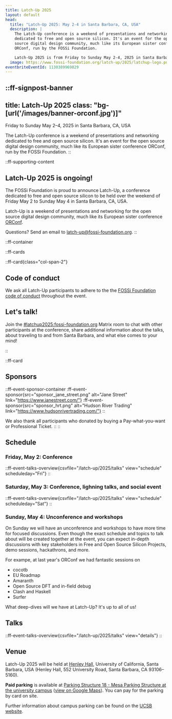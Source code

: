 ```yaml
---
title: Latch-Up 2025
layout: default
head:
  title: "Latch-Up 2025: May 2-4 in Santa Barbara, CA, USA"
  description: |
    The Latch-Up conference is a weekend of presentations and networking
    dedicated to free and open source silicon. It's an event for the open
    source digital design community, much like its European sister conference
    ORConf, run by the FOSSi Foundation.

    Latch-Up 2025 is from Friday to Sunday May 2-4, 2025 in Santa Barbara, CA.
  image: https://www.fossi-foundation.org/latch-up/2025/latchup-logo.png
eventbriteEventId: 1130389969829
---
```


::ff-signpost-banner
---
title: Latch-Up 2025
class: "bg-[url('/images/banner-orconf.jpg')]"
---

Friday to Sunday May 2&ndash;4, 2025 in Santa Barbara, CA, USA

The Latch-Up conference is a weekend of presentations and networking dedicated to free and open source silicon. It's an event for the open source digital design community, much like its European sister conference ORConf, run by the FOSSi Foundation.
::


::ff-supporting-content
## Latch-Up 2025 is ongoing!

The FOSSi Foundation is proud to announce Latch-Up, a conference dedicated to free and open source silicon to be held over the weekend of Friday May 2 to Sunday May 4 in Santa Barbara, CA, USA.

Latch-Up is a weekend of presentations and networking for the open source digital design community, much like its European sister conference [ORConf](https://orconf.org).

Questions? Send an email to [latch-up@fossi-foundation.org](mailto:latch-up@fossi-foundation.org?subject=Question).
::


::ff-container

::ff-cards

  ::ff-card{class="col-span-2"}

  ## Code of conduct

  We ask all Latch-Up participants to adhere to the the [FOSSi Foundation code of conduct](/code-of-conduct) throughout the event.

  ## Let's talk!

  Join the [#latchup2025:fossi-foundation.org](https://element.fossi-chat.org/#/room/#latchup2025:fossi-foundation.org) Matrix room to chat with other participants at the conference, share additional information about the talks, about traveling to and from Santa Barbara, and what else comes to your mind!

  ::

  ::ff-card

  ## Sponsors

  ::ff-event-sponsor-container
    :ff-event-sponsor{src="sponsor_jane_street.png" alt="Jane Street" link="https://www.janestreet.com/"}
    :ff-event-sponsor{src="sponsor_hrt.png" alt="Hudson River Trading" link="https://www.hudsonrivertrading.com/"}
  ::

  We also thank all participants who donated by buying a Pay-what-you-want or Professional Ticket.
  ::
::

## Schedule

### Friday, May 2: Conference

::ff-event-talks-overview{csvfile="/latch-up/2025/talks" view="schedule" scheduleday="Fri"}
::

### Saturday, May 3: Conference, lighning talks, and social event

::ff-event-talks-overview{csvfile="/latch-up/2025/talks" view="schedule" scheduleday="Sat"}
::

### Sunday, May 4: Unconference and workshops

On Sunday we will have an unconference and workshops to have more time for focused discussions.
Even though the exact schedule and topics to talk about will be created together at the event, you can expect in-depth discussions with key stakeholders in Free and Open Source Silicon Projects, demo sessions, hackathrons, and more.

For exampe, at last year's ORConf we had fantastic sessions on
* cocotb
* EU Roadmap
* Amaranth
* Open Source DFT and in-field debug
* Clash and Haskell
* Surfer

What deep-dives will we have at Latch-Up?
It's up to all of us!

## Talks

::ff-event-talks-overview{csvfile="/latch-up/2025/talks" view="details"}
::


## Venue

Latch-Up 2025 will be held at [Henley Hall](https://iee.ucsb.edu/henley-hall), University of California, Santa Barbara, USA (Henley Hall, 552 University Road, Santa Barbara, CA 93106–5160).

**Paid parking** is available at [Parking Structure 18 - Mesa Parking Structure at the university campus](https://www.map.ucsb.edu/?id=1982#!ce/64251?ct/58207,60251,89899,90724?m/645028?s/) ([view on Google Maps](https://maps.app.goo.gl/KKdSMhPisGDzuKFNA)).
You can pay for the parking by card on site.

Further information about campus parking can be found on the [UCSB website](https://www.tps.ucsb.edu/parking-ucsb).

